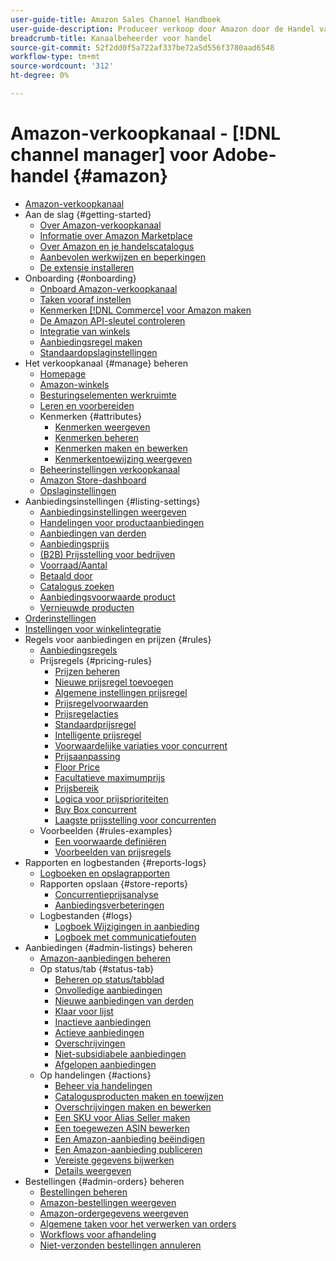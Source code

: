 ```yaml
---
user-guide-title: Amazon Sales Channel Handboek
user-guide-description: Produceer verkoop door Amazon door de Handel van de Adobe of Magento Open Source met uw  [!DNL Amazon Seller Central] rekening te integreren.
breadcrumb-title: Kanaalbeheerder voor handel
source-git-commit: 52f2dd0f5a722af337be72a5d556f3780aad6548
workflow-type: tm+mt
source-wordcount: '312'
ht-degree: 0%

---
```



# Amazon-verkoopkanaal - [!DNL channel manager] voor Adobe-handel {#amazon}

- [Amazon-verkoopkanaal](overview.md)
- Aan de slag {#getting-started}
   - [Over Amazon-verkoopkanaal](about-amazon-sales-channel.md)
   - [Informatie over Amazon Marketplace](about-amazon-marketplace.md)
   - [Over Amazon en je handelscatalogus](about-listings-and-catalog.md)
   - [Aanbevolen werkwijzen en beperkingen](amazon-best-practices.md)
   - [De extensie installeren](install.md)
- Onboarding {#onboarding}
   - [Onboard Amazon-verkoopkanaal](amazon-onboarding-home.md)
   - [Taken vooraf instellen](amazon-pre-setup-tasks.md)
   - [Kenmerken [!DNL Commerce] voor Amazon maken](ob-creating-magento-attributes.md)
   - [De Amazon API-sleutel controleren](amazon-verify-api-key.md)
   - [Integratie van winkels](store-integration.md)
   - [Aanbiedingsregel maken](ob-create-listing-rule.md)
   - [Standaardopslaginstellingen](default-store-settings.md)
- Het verkoopkanaal {#manage} beheren
   - [Homepage](amazon-sales-channel-home.md)
   - [Amazon-winkels](managing-stores.md)
   - [Besturingselementen werkruimte](workspace-controls.md)
   - [Leren en voorbereiden](learning-preparation.md)
   - Kenmerken {#attributes}
      - [Kenmerken weergeven](attributes-view.md)
      - [Kenmerken beheren](managing-attributes.md)
      - [Kenmerken maken en bewerken](creating-attributes.md)
      - [Kenmerkentoewijzing weergeven](amazon-matching-attributes-values.md)
   - [Beheerinstellingen verkoopkanaal](sales-channel-settings.md)
   - [Amazon Store-dashboard](amazon-store-dashboard.md)
   - [Opslaginstellingen](ob-store-review.md)
- Aanbiedingsinstellingen {#listing-settings}
   - [Aanbiedingsinstellingen weergeven](listing-settings.md)
   - [Handelingen voor productaanbiedingen](product-listing-actions.md)
   - [Aanbiedingen van derden](third-party-listing-settings.md)
   - [Aanbiedingsprijs](listing-price.md)
   - [(B2B) Prijsstelling voor bedrijven](business-pricing.md)
   - [Voorraad/Aantal](stock-quantity.md)
   - [Betaald door](fulfilled-by.md)
   - [Catalogus zoeken](catalog-search.md)
   - [Aanbiedingsvoorwaarde product](product-listing-condition.md)
   - [Vernieuwde producten](renewed-products.md)
- [Orderinstellingen](order-settings.md)
- [Instellingen voor winkelintegratie](store-integration-settings.md)
- Regels voor aanbiedingen en prijzen {#rules}
   - [Aanbiedingsregels](listing-rules.md)
   - Prijsregels {#pricing-rules}
      - [Prijzen beheren](pricing-products.md)
      - [Nieuwe prijsregel toevoegen](add-pricing-rule.md)
      - [Algemene instellingen prijsregel](pricing-rule-general-settings.md)
      - [Prijsregelvoorwaarden](pricing-rule-conditions.md)
      - [Prijsregelacties](pricing-rule-actions.md)
      - [Standaardprijsregel](standard-price-rules.md)
      - [Intelligente prijsregel](intelligent-repricing-rules.md)
      - [Voorwaardelijke variaties voor concurrent](competitor-conditional-variances.md)
      - [Prijsaanpassing](price-adjustment.md)
      - [Floor Price](floor-price.md)
      - [Facultatieve maximumprijs](optional-ceiling-price.md)
      - [Prijsbereik](price-scope.md)
      - [Logica voor prijsprioriteiten](price-priority-logic.md)
      - [Buy Box concurrent](buy-box-competitor-pricing.md)
      - [Laagste prijsstelling voor concurrenten](lowest-competitor-pricing.md)
   - Voorbeelden {#rules-examples}
      - [Een voorwaarde definiëren](ob-define-condition-example.md)
      - [Voorbeelden van prijsregels](price-rule-examples.md)
- Rapporten en logbestanden {#reports-logs}
   - [Logboeken en opslagrapporten](amazon-logs-reports.md)
   - Rapporten opslaan {#store-reports}
      - [Concurrentieprijsanalyse](competitive-price-analysis.md)
      - [Aanbiedingsverbeteringen](listing-improvements.md)
   - Logbestanden {#logs}
      - [Logboek Wijzigingen in aanbieding](listing-changes-log.md)
      - [Logboek met communicatiefouten](communication-errors-log.md)
- Aanbiedingen {#admin-listings} beheren
   - [Amazon-aanbiedingen beheren](managing-product-listings.md)
   - Op status/tab {#status-tab}
      - [Beheren op status/tabblad](managing-listings-by-tab.md)
      - [Onvolledige aanbiedingen](incomplete-listings.md)
      - [Nieuwe aanbiedingen van derden](new-third-party-listings.md)
      - [Klaar voor lijst](ready-to-list.md)
      - [Inactieve aanbiedingen](inactive-listings.md)
      - [Actieve aanbiedingen](active-listings.md)
      - [Overschrijvingen](overrides.md)
      - [Niet-subsidiabele aanbiedingen](ineligible-listings.md)
      - [Afgelopen aanbiedingen](ended-listings.md)
   - Op handelingen {#actions}
      - [Beheer via handelingen](managing-listings-by-action.md)
      - [Catalogusproducten maken en toewijzen](creating-assigning-catalog-products.md)
      - [Overschrijvingen maken en bewerken](creating-editing-overrides.md)
      - [Een SKU voor Alias Seller maken](create-alias-seller-sku.md)
      - [Een toegewezen ASIN bewerken](edit-assigned-asin.md)
      - [Een Amazon-aanbieding beëindigen](end-listings-manually.md)
      - [Een Amazon-aanbieding publiceren](publish-listings-manually.md)
      - [Vereiste gegevens bijwerken](amazon-manually-update-incomplete-listing.md)
      - [Details weergeven](product-listing-details.md)
- Bestellingen {#admin-orders} beheren
   - [Bestellingen beheren](managing-orders.md)
   - [Amazon-bestellingen weergeven](amazon-orders-all.md)
   - [Amazon-ordergegevens weergeven](amazon-order-details.md)
   - [Algemene taken voor het verwerken van orders](common-order-processing.md)
   - [Workflows voor afhandeling](fulfillment-workflows.md)
   - [Niet-verzonden bestellingen annuleren](cancel-unshipped-order.md)
